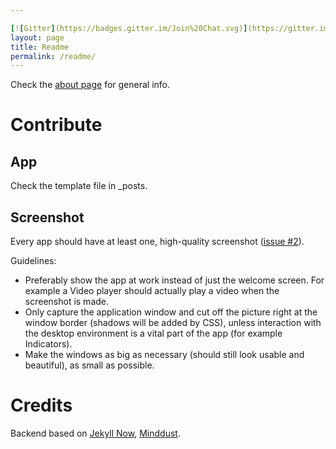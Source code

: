```yaml
---

[![Gitter](https://badges.gitter.im/Join%20Chat.svg)](https://gitter.im/quassy/elementary-apps?utm_source=badge&utm_medium=badge&utm_campaign=pr-badge&utm_content=badge)
layout: page
title: Readme
permalink: /readme/
---
```


Check the [about page](http://quassy.github.io/elementary-apps/about/) for general info.

# Contribute

## App

Check the template file in _posts.

## Screenshot

Every app should have at least one, high-quality screenshot ([issue #2](https://github.com/quassy/elementary-apps/issues/2)).

Guidelines: 
 * Preferably show the app at work instead of just the welcome screen. For example a Video player should actually play a video when the screenshot is made.
 * Only capture the application window and cut off the picture right at the window border (shadows will be added by CSS), unless interaction with the desktop environment is a vital part of the app (for example Indicators).
 * Make the windows as big as necessary (should still look usable and beautiful), as small as possible.

# Credits

Backend based on [Jekyll Now](https://github.com/barryclark/jekyll-now), [Minddust](http://www.minddust.com/post/tags-and-categories-on-github-pages/).
